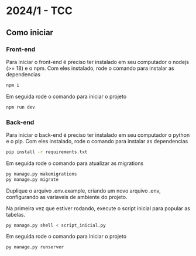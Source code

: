 # 2024/1 - TCC


## Como iniciar
### Front-end
Para iniciar o front-end é preciso ter instalado em seu computador o nodejs (>= 18) e o npm. Com eles instalado, rode o comando para instalar as dependencias
```sh
npm i
```

Em seguida rode o comando para iniciar o projeto
```sh
npm run dev
```

### Back-end
Para iniciar o back-end é preciso ter instalado em seu computador o python e o pip. Com eles instalado, rode o comando para instalar as dependencias
```sh
pip install -r requirements.txt
```

Em seguida rode o comando para atualizar as migrations
```sh
py manage.py makemigrations
py manage.py migrate
```

Duplique o arquivo .env.example, criando um novo arquivo .env, configurando as variaveis de ambiente do projeto.

Na primeira vez que estiver rodando, execute o script inicial para popular as tabelas.
```sh
py manage.py shell < script_inicial.py
```

Em seguida rode o comando para iniciar o projeto
```sh
py manage.py runserver
```